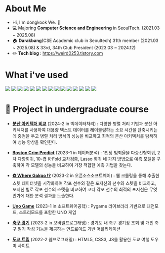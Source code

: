 # About Me
* Hi, I'm dongkook We. :wave:
* 💻 Majoring **Computer Science and Engineering** in SeoulTech. (2021.03 ~ 2025.08)
* 🏠 **Darakbang**(CSE Academic club in Seoultech) 31th member (2021.03 ~ 2025.08) & 33rd, 34th Club President (2023.03 ~ 2024.12)
* ✏️ **Tech blog** : https://weird0253.tistory.com


# What i've used
<div> 
  <img src="https://img.shields.io/badge/Python-3776AB?style=for-the-badge&logo=python&logoColor=white">
  <img src="https://img.shields.io/badge/Java-ED8B00?style=for-the-badge&logo=openjdk&logoColor=white">
  <img src="https://img.shields.io/badge/C-00599C?style=for-the-badge&logo=c&logoColor=white">
  <img src="https://img.shields.io/badge/c++-00599C?style=for-the-badge&logo=c%2B%2B&logoColor=white">
  <img src="https://img.shields.io/badge/spring-6DB33F?style=for-the-badge&logo=spring&logoColor=white">
  <img src="https://img.shields.io/badge/Spring%20Boot-6DB33F?style=for-the-badge&logo=Spring%20Boot&logoColor=yellow">
  <img src="https://img.shields.io/badge/html5-E34F26?style=for-the-badge&logo=html5&logoColor=white"/>
  <img src="https://img.shields.io/badge/css-663399?style=for-the-badge&logo=css&logoColor=white"/>
  <img src="https://img.shields.io/badge/JavaScript-F7DF1E?logo=JavaScript&logoColor=000&style=for-the-badge">
  <img src="https://img.shields.io/badge/github-181717?style=for-the-badge&logo=github&logoColor=white">
  <img src="https://img.shields.io/badge/git-F05032?style=for-the-badge&logo=git&logoColor=white">
  <img src="https://img.shields.io/badge/SQLite-07405E?style=for-the-badge&logo=sqlite&logoColor=white">
  <img src="https://img.shields.io/badge/MySQL-00000F?style=for-the-badge&logo=mysql&logoColor=white">
  <img src="https://img.shields.io/badge/amazonaws-232F3E?style=for-the-badge&logo=amazonaws&logoColor=white"> 
  <img src="https://img.shields.io/badge/firebase-FFCA28?style=for-the-badge&logo=firebase&logoColor=white">
</div>

# 🏫 Project in undergraduate course
- [**분산 아키텍처 비교**](https://github.com/wedongguk/Distributed_Architecture_Comparison) (2024-2 in 빅데이터처리) : 다양한 병렬 처리 기법과 분산 아키텍처를 사용하여 대용량 텍스트 데이터를 레이블링하는 소요 시간을 단축시키는 데 중점을 두고 병렬 처리 방식의 성능을 비교하고 최적의 분산 아키텍처를 탐색하여 성능 향상을 확인한다.

- [**Boston Crim Predict**](https://github.com/wedongguk/Boston_Crim_Predict) (2023-1 in 데이터분석) : 1인당 범죄율을 다중선형회귀, 2차 다항회귀, 10-겹 K-Fold 교차검증, Lasso 회귀 네 가지 방법으로 예측 모델을 구축하여 각 모델의 성능을 비교하여 가장 적합한 예측 기법을 찾는다.

- [**⚽ Where Gakpo ⁉**](https://github.com/wedongguk/Where_Gakpo) (2023-2 in 오픈소스소프트웨어) : 웹 크롤링을 통해 추출한 스텟 데이터셋을 시각화하여 각포 선수와 같은 포지션의 선수와 스텟을 비교하고, 포지션 별로 각포 선수의 스텟을 비교하여 코디 각포 선수의 최적의 포지션은 무엇인가에 대한 분석 결과를 도출한다.
  
- [**Uno Game**](https://github.com/Seoultech-SE-22/Seoultech-SE-22Team) (2023-1 in 소프트웨어공학) : Pygame 라이브러리 기반으로 대전모드, 스토리모드를 포함한 UNO 게임
  
- [**축구 경기**](https://github.com/DawnGlow/NumberBaseball_LogicCircuit) (2023-2 in 모바일프로그래밍) : 경기도 내 축구 경기장 조회 및 개인 축구 일기 작성 기능을 제공하는 안드로이드 기반 어플리케이션

- [**도쿄 트립**](https://github.com/wedongguk/Tokyo_Trip) (2022-2 웹프로그래밍) : HTML5, CSS3, JS를 활용한 도쿄 여행 도우미 사이트


<!--
**wedongguk/wedongguk** is a ✨ _special_ ✨ repository because its `README.md` (this file) appears on your GitHub profile.

Here are some ideas to get you started:

- 🔭 I’m currently working on ...
- 🌱 I’m currently learning ...
- 👯 I’m looking to collaborate on ...
- 🤔 I’m looking for help with ...
- 💬 Ask me about ...
- 📫 How to reach me: ...
- 😄 Pronouns: ...
- ⚡ Fun fact: ...
-->
